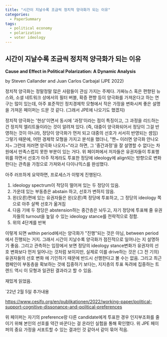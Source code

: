 ```yaml
---
title: "시간이 지날수록 조금씩 정치적 양극화가 되는 이유"
categories:
  - PaperSummary
tags:
  - political economy
  - polarization
  - voter ideology
--- 
```


## 시간이 지날수록 조금씩 정치적 양극화가 되는 이유

**Cause and Effect in Political Polarization: A Dynamic Analysis**

by Steven Callander and Juan Carlos Carbajal  (JPE 2022)

<!--
> Political polarization is an important and enduring puzzle. Complicating attempts at explanation is that polarization is not a single thing. It is both a description of the current state of politics today and a dynamic path that has rippled across the political domain over multiple decades. In this paper we provide a simple model that is consistent with both the current state of polarization in the U.S. and the process that got it to where it is today. Our model provides an explanation for why polarization appears incrementally and why it was elites who polarized first and more dramatically whereas mass polarization came later and has been less pronounced. The building block for our model is voter behavior. We take an ostensibly unrelated finding about how voters form their preferences and incorporate it into a dynamic model of elections. On its own this change does not lead to polarization. Our core insight is that this change, when combined with the response of strategic candidates, creates a feedback loop that is able to replicate many features of the data. We explore the implications of the model for other aspects of politics and trace out what it predicts for the future course of polarization.
-->

정치적 양극화는 정말정말 많은 사람들이 관심 가지는 주제다. 가짜뉴스 혹은 편향된 뉴스와, 소셜 네트워크 상에서의 필터 버블, 확증 편향 등이 양극화를 가져온다고 하는 연구는 많이 있는데, 아주 표준적인 정치경제학 모형에서 작은 가정을 변화시켜 좋은 설명을 가져온 페이퍼는 드문 것 같다. (그래서 JPE에 나오기도 했겠지) 

정치적 양극화는 '현상'이면서 동시에 '과정'이라는 점이 특징이고, 그 과정을 리드하는 건 정치적 엘리트들이라는 것이 알려져 있다. (즉, 대중이 양극화되어서 정당이 그걸 반영하는 것이 아니라, 정당이 양극화가 먼저 되고 대중의 선호가 서서히 반영되는 셈임) 그렇기 때문에, 어떤 경제학 모형을 가지고 분석을 했더니, "짠~ 이러면 양극화 안나오지~ 그런데 저러면 양극화 나오지~"라고 하면, 그 '중간과정'을 잘 설명할 수 없다는 차원에서 만족스럽지 못한 부분이 있는 거다. 위 페이퍼에서 저자들은 유권자들이 투표행위를 하면서 선호가 아주 작게라도 투표한 정당에 ideology에 align되는 방향으로 변화한다는 관측을 가정으로 가져와서 다이나믹스를 완성했다. 

아주 러프하게 요약하면, 프로세스가 이렇게 진행된다.

1. ideology spectrum이 적당히 떨어져 있는 두 정당이 있음. 
2. 가운데 있는 부동층은 abstain 하고, 선호가 변하지 않음.
3. 왼(오른)편에 있는 유권자들은 왼(오른)쪽 정당에 투표하고, 그 정당의 ideology 쪽으로 아주 살짝 선호가 옮겨짐
4. 다음 기에 두 정당은 abstension하는 중간층은 놔두고, 자기 정당에 투표해 줄 유권자들의 turnout을 높일 수 있는 ideology stance를 전략적으로 정함.
5. 위의 4단계를 반복

이렇게 되면 within period에서는 양극화가 "진행"되는 것은 아님, between period에서 진행되는 거지. 그래서 시간이 지날수록 양극화가 점진적으로 일어나는 지 설명하기 좋음. 그리고 관측하는 입장에서 보면 정당의 ideology stance변화가 유권자의 선호 변화보다 먼저 일어나는 것처럼 보이지만, 실제로 이를 drive하는 것은 (그 전 기의) 유권자들의 선호 변화 에 기인하기 때문에 반드시 선행한다고 볼 수는 없음. 그리고 최근 캠페인이 부동층을 확보하는 것에 집중하기 보다는, 지지층의 투표 독려에 집중하는 트렌드 역시 이 모형과 일관된 결과라고 할 수 있음.

재밌게 읽었음.

`22년 2월 5일 추가내용

https://www.cesifo.org/en/publikationen/2022/working-paper/political-support-cognitive-dissonance-and-political-preferences

위 페이퍼는 자기의 preference랑 다른 candidate에게 투표한 경우 인지부조화를 줄이기 위해 본인의 선호를 약간 바꾼다는 걸 온라인 실험을 통해 확인했다. 위 JPE 페이퍼의 중요 가정을 서포트할 수 있는 결과인 것 같아서 같이 묶어 적음.
